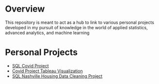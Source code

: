 # Overview

This repository is meant to act as a hub to link to various personal projects developed in my pursuit of knowledge in the world of applied statistics, advanced analytics, and machine learning

# Personal Projects

* [SQL Covid Project](https://github.com/wbgephart/PortfolioProjects/tree/main/CovidProject)
* [Covid Project Tableau Visualization](https://public.tableau.com/app/profile/william.gephart/viz/CovidProject_16548318031930/Dashboard1)
* [SQL Nashville Housing Data Cleaning Project](https://github.com/wbgephart/PortfolioProjects/tree/main/NashvilleHousingProject)
